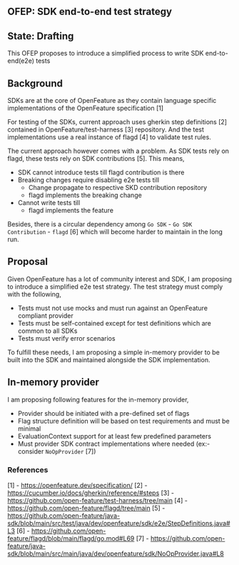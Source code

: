 ## OFEP: SDK end-to-end test strategy

## State: Drafting

This OFEP proposes to introduce a simplified process to write SDK end-to-end(e2e) tests

## Background

SDKs are at the core of OpenFeature as they contain language specific implementations of the OpenFeature specification [1]

For testing of the SDKs, current approach uses gherkin step definitions [2] contained in OpenFeature/test-harness [3] repository.
And the test implementations use a real instance of flagd [4] to validate test rules.

The current approach however comes with a problem. As SDK tests rely on flagd, these tests rely on SDK contributions [5].
This means,

- SDK cannot introduce tests till flagd contribution is there
- Breaking changes require disabling e2e tests till
  - Change propagate to respective SKD contribution repository
  - flagd implements the breaking change
- Cannot write tests till
  - flagd implements the feature

Besides, there is a circular dependency among `Go SDK` - `Go SDK Contribution` - `flagd` [6] which will become 
harder to maintain in the long run.

## Proposal

Given OpenFeature has a lot of community interest and SDK, I am proposing to introduce a simplified e2e test strategy.
The test strategy must comply with the following,

- Tests must not use mocks and must run against an OpenFeature compliant provider
- Tests must be self-contained except for test definitions which are common to all SDKs
- Tests must verify error scenarios 

To fulfill these needs, I am proposing a simple in-memory provider to be built into the SDK and maintained alongside the SDK implementation. 

## In-memory provider

I am proposing following features for the in-memory provider,

- Provider should be initiated with a pre-defined set of flags
- Flag structure definition will be based on test requirements and must be minimal
- EvaluationContext support for at least few predefined parameters
- Must provider SDK contract implementations where needed (ex:- consider `NoOpProvider` [7])

### References

[1] - https://openfeature.dev/specification/
[2] - https://cucumber.io/docs/gherkin/reference/#steps
[3] - https://github.com/open-feature/test-harness/tree/main
[4] - https://github.com/open-feature/flagd/tree/main 
[5] - https://github.com/open-feature/java-sdk/blob/main/src/test/java/dev/openfeature/sdk/e2e/StepDefinitions.java#L3
[6] - https://github.com/open-feature/flagd/blob/main/flagd/go.mod#L69
[7] - https://github.com/open-feature/java-sdk/blob/main/src/main/java/dev/openfeature/sdk/NoOpProvider.java#L8

